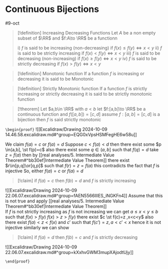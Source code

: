 # Continuous Bijections 


#9-oct

> [!definition] Increasing Decreasing Functions
> Let $A$ be a non empty subset of $\RR$ and $f:A\to \RR$ be a functionn
>
>i) $f$ is said to be increasing (non-decreasing) if $f(x)\leq f(y)\iff x<y$
>ii) $f$ is said to be strictly increasing if $f(x)<f(y)\iff x<y$
>iii) $f$ is said to be decreasing (non-increasing) if $f(x)\geq f(y)\iff x<y$
>iv) $f$ is said to be strictly decreasing if $f(x)>f(y)\iff x<y$ 


> [!definition] Monotonic function
> If a function $f$ is increasing or decreasing it is said to be  Monotonic 

> [!definition] Strictly Monotonic function
> If a function $f$ is strictly increasing or strictly decreasing it is said to be  strictly monotonic function


> [!theorem] 
> Let $a,b\in \RR$ with $a<b$ let $f:[a,b]\to \RR$ be a continuous function and $f([a,b])=[c,d]$
> assume $f:[a,b]=[c,d]$ is a bijection 
> then $f$ is said strictly monotonic 

`\begin{proof}`
![[Excalidraw/Drawing 2024-10-09 14.46.58.excalidraw.md#^group=EQG0xVpsHSMFegHE6w58u]]

We claim $f(a)=c$ or $f(a)=d$ 
Suppose $c<f(a)<d$
then there exist some $p \in(a,b], \st f(p)=c$ 
also there exist some $q\in(a,b]$ such that $f(q)=d$
take $z=f(a)$ then by [[real analyses/5. Intermediate Value Theorem#^bb30ef|Intermediate Value Theorem]] 
there exist $r\in[p,q]\or[q,p]$ such that 
$f(r)=z=f(a)$
this contradicts the fact that $f$ is injective 
So, either $f(a)=c$ or $f(a)=d$

> [!claim] 
> if $f(a)=c$ then $f(b)=d$ and $f$ is strictly increasing

![[Excalidraw/Drawing 2024-10-09 22.06.07.excalidraw.md#^group=fAEN5566IllES_iNGKFn4]]
Assume that this is not true and apply [[real analyses/5. Intermediate Value Theorem#^bb30ef|Intermediate Value Theorem]]  
If $f$ is not strictly increasing as $f$ is not increasing we can get $a\leq x< y\leq b$ such that $f(x)>f(y)$ 
 $f(x)>z>f(y)$ there exist $c \st f(c)=z ,x<c<y$ also there exist $f(a)<z<f(x)$ and $c'$ such that $f(c')=z, a<c'<x$ hence it is not injective 
 similarly we can show
> [!claim] 
> if $f(a)=d$ then $f(b)=c$ and $f$ is strictly decreasing

![[Excalidraw/Drawing 2024-10-09 22.06.07.excalidraw.md#^group=kXxhvGWM3mupXAjodtUjy]]

`\end{proof}`

